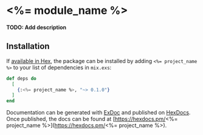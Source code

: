 # <%= module_name %>

**TODO: Add description**

## Installation

If [available in Hex](https://hex.pm/docs/publish), the package can be installed
by adding `<%= project_name %>` to your list of dependencies in `mix.exs`:

```elixir
def deps do
  [
    {:<%= project_name %>, "~> 0.1.0"}
  ]
end
```

Documentation can be generated with [ExDoc](https://github.com/elixir-lang/ex_doc)
and published on [HexDocs](https://hexdocs.pm). Once published, the docs can
be found at [https://hexdocs.pm/<%= project_name %>](https://hexdocs.pm/<%= project_name %>).


